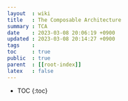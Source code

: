 ```yaml
---
layout  : wiki
title   : The Composable Architecture
summary : TCA
date    : 2023-03-08 20:06:19 +0900
updated : 2023-03-08 20:14:27 +0900
tags    : 
toc     : true
public  : true
parent  : [[root-index]]
latex   : false
---
```

* TOC
{:toc}

